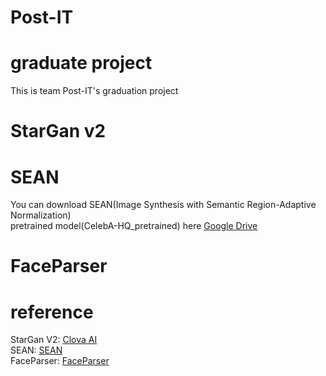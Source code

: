 # Post-IT
graduate project
================
This is team Post-IT's graduation project

StarGan v2
=====================


SEAN
=============================
You can download SEAN(Image Synthesis with Semantic Region-Adaptive Normalization)<br/>
pretrained model(CelebA-HQ_pretrained) here [Google Drive](https://drive.google.com/file/d/1UMgKGdVqlulfgOBV4Z0ajEwPdgt3_EDK/view?usp=sharing, "google link")


FaceParser
=====================

reference
====================
StarGan V2: [Clova AI](https://github.com/clovaai/stargan-v2, "google link")<br/>
SEAN: [SEAN](https://github.com/ZPdesu/SEAN, "google link")<br/>
FaceParser: [FaceParser](https://github.com/zllrunning/face-parsing.PyTorch, "google link")
